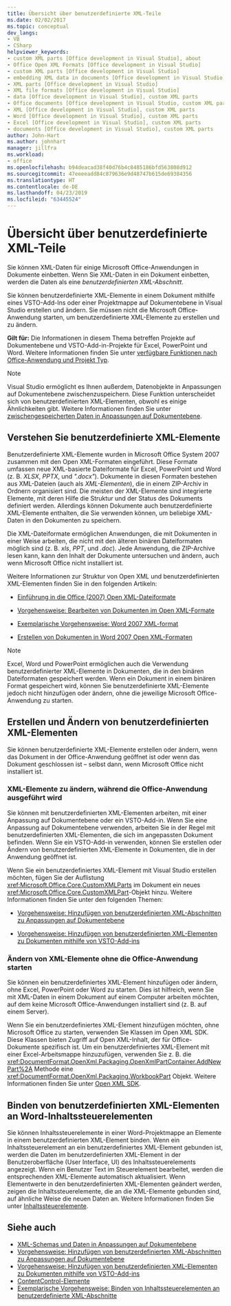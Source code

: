 ```yaml
---
title: Übersicht über benutzerdefinierte XML-Teile
ms.date: 02/02/2017
ms.topic: conceptual
dev_langs:
- VB
- CSharp
helpviewer_keywords:
- custom XML parts [Office development in Visual Studio], about
- Office Open XML Formats [Office development in Visual Studio]
- custom XML parts [Office development in Visual Studio]
- embedding XML data in documents [Office development in Visual Studio]
- XML parts [Office development in Visual Studio]
- XML file formats [Office development in Visual Studio]
- data [Office development in Visual Studio], custom XML parts
- Office documents [Office development in Visual Studio, custom XML parts
- XML [Office development in Visual Studio], custom XML parts
- Word [Office development in Visual Studio], custom XML parts
- Excel [Office development in Visual Studio], custom XML parts
- documents [Office development in Visual Studio], custom XML parts
author: John-Hart
ms.author: johnhart
manager: jillfra
ms.workload:
- office
ms.openlocfilehash: b94deacad38f40d76b4c8485186bfd563808d912
ms.sourcegitcommit: 47eeeeadd84c879636e9d48747b615de69384356
ms.translationtype: HT
ms.contentlocale: de-DE
ms.lasthandoff: 04/23/2019
ms.locfileid: "63445524"
---
```

# <a name="custom-xml-parts-overview"></a>Übersicht über benutzerdefinierte XML-Teile
  Sie können XML-Daten für einige Microsoft Office-Anwendungen in Dokumente einbetten. Wenn Sie XML-Daten in ein Dokument einbetten, werden die Daten als eine *benutzerdefinierten XML-Abschnitt*.

 Sie können benutzerdefinierte XML-Elemente in einem Dokument mithilfe eines VSTO-Add-Ins oder einer Projektmappe auf Dokumentebene in Visual Studio erstellen und ändern. Sie müssen nicht die Microsoft Office-Anwendung starten, um benutzerdefinierte XML-Elemente zu erstellen und zu ändern.

 **Gilt für:** Die Informationen in diesem Thema betreffen Projekte auf Dokumentebene und VSTO-Add-in-Projekte für Excel, PowerPoint und Word. Weitere Informationen finden Sie unter [verfügbare Funktionen nach Office-Anwendung und Projekt Typ](../vsto/features-available-by-office-application-and-project-type.md).

> [!NOTE]
> Visual Studio ermöglicht es Ihnen außerdem, Datenobjekte in Anpassungen auf Dokumentebene zwischenzuspeichern. Diese Funktion unterscheidet sich von benutzerdefinierten XML-Elementen, obwohl es einige Ähnlichkeiten gibt. Weitere Informationen finden Sie unter [zwischengespeicherten Daten in Anpassungen auf Dokumentebene](../vsto/cached-data-in-document-level-customizations.md).

## <a name="understand-custom-xml-parts"></a>Verstehen Sie benutzerdefinierte XML-Elemente
 Benutzerdefinierte XML-Elemente wurden in Microsoft Office System 2007 zusammen mit den Open XML-Formaten eingeführt. Diese Formate umfassen neue XML-basierte Dateiformate für Excel, PowerPoint und Word (z. B. *XLSX*, *PPTX*, und *".docx"*). Dokumente in diesen Formaten bestehen aus XML-Dateien (auch als *XML-Elementen*), die in einem ZIP-Archiv in Ordnern organisiert sind. Die meisten der XML-Elemente sind integrierte Elemente, mit deren Hilfe die Struktur und der Status des Dokuments definiert werden. Allerdings können Dokumente auch benutzerdefinierte XML-Elemente enthalten, die Sie verwenden können, um beliebige XML-Daten in den Dokumenten zu speichern.

 Die XML-Dateiformate ermöglichen Anwendungen, die mit Dokumenten in einer Weise arbeiten, die nicht mit den älteren binären Dateiformaten möglich sind (z. B. *xls*, *PPT*, und *.doc*). Jede Anwendung, die ZIP-Archive lesen kann, kann den Inhalt der Dokumente untersuchen und ändern, auch wenn Microsoft Office nicht installiert ist.

 Weitere Informationen zur Struktur von Open XML und benutzerdefinierten XML-Elementen finden Sie in den folgenden Artikeln:

- [Einführung in die Office (2007) Open XML-Dateiformate](/previous-versions/office/developer/office-2007/aa338205(v=office.12))

- [Vorgehensweise: Bearbeiten von Dokumenten im Open XML-Formate](/previous-versions/office/developer/office-2007/aa982683(v=office.12))

- [Exemplarische Vorgehensweise: Word 2007 XML-format](/previous-versions/office/developer/office-2007/bb266220(v=office.12))

- [Erstellen von Dokumenten in Word 2007 Open XML-Formaten](/previous-versions/office/developer/office-2007/bb264572(v=office.12))

> [!NOTE]
> Excel, Word und PowerPoint ermöglichen auch die Verwendung benutzerdefinierter XML-Elemente in Dokumenten, die in den binären Dateiformaten gespeichert werden. Wenn ein Dokument in einem binären Format gespeichert wird, können Sie benutzerdefinierte XML-Elemente jedoch nicht hinzufügen oder ändern, ohne die jeweilige Microsoft Office-Anwendung zu starten.

## <a name="create-and-modify-custom-xml-parts"></a>Erstellen und Ändern von benutzerdefinierten XML-Elementen
 Sie können benutzerdefinierte XML-Elemente erstellen oder ändern, wenn das Dokument in der Office-Anwendung geöffnet ist oder wenn das Dokument geschlossen ist – selbst dann, wenn Microsoft Office nicht installiert ist.

### <a name="modify-xml-parts-while-the-office-application-is-running"></a>XML-Elemente zu ändern, während die Office-Anwendung ausgeführt wird
 Sie können mit benutzerdefinierten XML-Elementen arbeiten, mit einer Anpassung auf Dokumentebene oder ein VSTO-Add-in. Wenn Sie eine Anpassung auf Dokumentebene verwenden, arbeiten Sie in der Regel mit benutzerdefinierten XML-Elementen, die sich im angepassten Dokument befinden. Wenn Sie ein VSTO-Add-in verwenden, können Sie erstellen oder Ändern von benutzerdefinierten XML-Elemente in Dokumenten, die in der Anwendung geöffnet ist.

 Wenn Sie ein benutzerdefiniertes XML-Element mit Visual Studio erstellen möchten, fügen Sie der Auflistung  <xref:Microsoft.Office.Core.CustomXMLParts> im Dokument ein neues <xref:Microsoft.Office.Core.CustomXMLPart>-Objekt hinzu. Weitere Informationen finden Sie unter den folgenden Themen:

- [Vorgehensweise: Hinzufügen von benutzerdefinierten XML-Abschnitten zu Anpassungen auf Dokumentebene](../vsto/how-to-add-custom-xml-parts-to-document-level-customizations.md)

- [Vorgehensweise: Hinzufügen von benutzerdefinierten XML-Elementen zu Dokumenten mithilfe von VSTO-Add-ins](../vsto/how-to-add-custom-xml-parts-to-documents-by-using-vsto-add-ins.md)

### <a name="modify-xml-parts-without-starting-the-office-application"></a>Ändern von XML-Elemente ohne die Office-Anwendung starten
 Sie können ein benutzerdefiniertes XML-Element hinzufügen oder ändern, ohne Excel, PowerPoint oder Word zu starten. Dies ist hilfreich, wenn Sie mit XML-Daten in einem Dokument auf einem Computer arbeiten möchten, auf dem keine Microsoft Office-Anwendungen installiert sind (z. B. auf einem Server).

 Wenn Sie ein benutzerdefiniertes XML-Element hinzufügen möchten, ohne Microsoft Office zu starten, verwenden Sie Klassen im Open XML SDK. Diese Klassen bieten Zugriff auf Open XML-Inhalt, der für Office-Dokumente spezifisch ist. Um ein benutzerdefiniertes XML-Element mit einer Excel-Arbeitsmappe hinzuzufügen, verwenden Sie z. B. die <xref:DocumentFormat.OpenXml.Packaging.OpenXmlPartContainer.AddNewPart%2A> Methode eine <xref:DocumentFormat.OpenXml.Packaging.WorkbookPart> Objekt. Weitere Informationen finden Sie unter [Open XML SDK](/office/open-xml/open-xml-sdk).

## <a name="bind-custom-xml-parts-to-word-content-controls"></a>Binden von benutzerdefinierten XML-Elementen an Word-Inhaltssteuerelementen
 Sie können Inhaltssteuerelemente in einer Word-Projektmappe an Elemente in einem benutzerdefinierten XML-Element binden. Wenn ein Inhaltssteuerelement an ein benutzerdefiniertes XML-Element gebunden ist, werden die Daten im benutzerdefinierten XML-Element in der Benutzeroberfläche (User Interface, UI) des Inhaltssteuerelements angezeigt. Wenn ein Benutzer Text im Steuerelement bearbeitet, werden die entsprechenden XML-Elemente automatisch aktualisiert. Wenn Elementwerte in den benutzerdefinierten XML-Elementen geändert werden, zeigen die Inhaltssteuerelemente, die an die XML-Elemente gebunden sind, auf ähnliche Weise die neuen Daten an. Weitere Informationen finden Sie unter [Inhaltssteuerelemente](../vsto/content-controls.md).

## <a name="see-also"></a>Siehe auch
- [XML-Schemas und Daten in Anpassungen auf Dokumentebene](../vsto/xml-schemas-and-data-in-document-level-customizations.md)
- [Vorgehensweise: Hinzufügen von benutzerdefinierten XML-Abschnitten zu Anpassungen auf Dokumentebene](../vsto/how-to-add-custom-xml-parts-to-document-level-customizations.md)
- [Vorgehensweise: Hinzufügen von benutzerdefinierten XML-Elementen zu Dokumenten mithilfe von VSTO-Add-ins](../vsto/how-to-add-custom-xml-parts-to-documents-by-using-vsto-add-ins.md)
- [ContentControl-Elemente](../vsto/content-controls.md)
- [Exemplarische Vorgehensweise: Binden von Inhaltssteuerelementen an benutzerdefinierte XML-Abschnitte](../vsto/walkthrough-binding-content-controls-to-custom-xml-parts.md)

